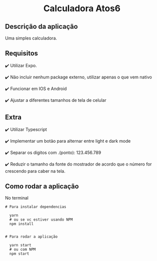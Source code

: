 <h1 align="center" >Calculadora Atos6</h1>


## Descrição da aplicação

Uma simples calculadora.


## Requisitos

:heavy_check_mark: Utilizar Expo.

:heavy_check_mark: Não incluir nenhum package externo, utilizar apenas o que vem nativo

:heavy_check_mark: Funcionar em IOS e Android  

:heavy_check_mark: Ajustar a diferentes tamanhos de tela de celular

## Extra

:heavy_check_mark: Utilizar Typescript  

:heavy_check_mark: Implementar um botão para alternar entre light e dark mode  

:heavy_check_mark: Separar os dígitos com .(ponto): 123.456.789  

:heavy_check_mark: Reduzir o tamanho da fonte do mostrador de acordo que o número for crescendo para caber na tela.



## Como rodar a aplicação

No terminal

```
# Para instalar dependencias

  yarn
  # ou se vc estiver usando NPM
  npm install
  

# Para rodar a aplicação

  yarn start
  # ou com NPM
  npm start
```
